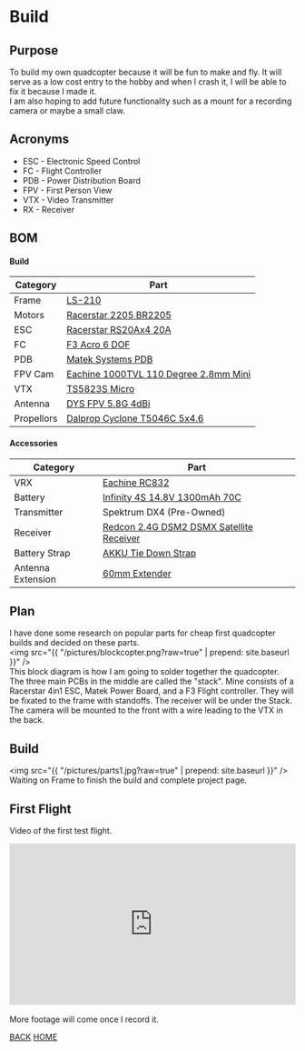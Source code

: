 # Build

## Purpose
To build my own quadcopter because it will be fun to make and fly. It will serve
 as a low cost entry to the hobby and when I crash it, I will be able to fix it because I made it.
 <br>I am also hoping to add future functionality such as a mount for a recording
 camera or maybe a small claw.

## Acronyms
<ul>
  <li>ESC - Electronic Speed Control</li>
  <li>FC - Flight Controller</li>
  <li>PDB - Power Distribution Board</li>
  <li>FPV - First Person View</li>
  <li>VTX - Video Transmitter</li>
  <li>RX - Receiver</li>
</ul>

## BOM
#### Build

Category | Part
------------- | -------------
Frame | <a href="https://goo.gl/aYbrOu">LS-210</a>
Motors | <a href="https://goo.gl/a0K6uP">Racerstar 2205 BR2205</a>
ESC | <a href="https://goo.gl/fn3qAT">Racerstar RS20Ax4 20A</a>
FC | <a href="https://goo.gl/iR5tkF">F3 Acro 6 DOF</a>
PDB | <a href="https://goo.gl/FTEg89">Matek Systems PDB</a>
FPV Cam | <a href="https://goo.gl/6sQSpP">Eachine 1000TVL 110 Degree 2.8mm Mini</a>
VTX | <a href="https://goo.gl/18OOai">TS5823S Micro</a>
Antenna | <a href="https://goo.gl/7077TR">DYS FPV 5.8G 4dBi</a>
Propellors | <a href="https://goo.gl/aBQx3v">Dalprop Cyclone T5046C 5x4.6</a>

#### Accessories

Category | Part
------------- | -------------
VRX | <a href="https://goo.gl/d5XNC0">Eachine RC832</a>
Battery | <a href="https://goo.gl/b7iOPu">Infinity 4S 14.8V 1300mAh 70C</a>
Transmitter | Spektrum DX4 (Pre-Owned)
Receiver | <a href="https://goo.gl/u8BMjC">Redcon 2.4G DSM2 DSMX Satellite Receiver</a>
Battery Strap | <a href="https://goo.gl/LWe5i8">AKKU Tie Down Strap</a>
Antenna Extension | <a href="https://goo.gl/sd0MD9">60mm Extender</a>


## Plan
I have done some research on popular parts for cheap first quadcopter builds
and decided on these parts.
<br>
<img src="{{ "/pictures/blockcopter.png?raw=true" | prepend: site.baseurl }}" />
<br>This block diagram is how I am going to solder together the quadcopter. The three
main PCBs in the middle are called the "stack". Mine consists of a Racerstar 4in1 ESC,
Matek Power Board, and a F3 Flight controller. They will be fixated to the frame with
standoffs. The receiver will be under the Stack. The camera will be mounted to the front
with a wire leading to the VTX in the back.

## Build
<img src="{{ "/pictures/parts1.jpg?raw=true" | prepend: site.baseurl }}" />
<br>Waiting on Frame to finish the build and complete project page.


## First Flight
Video of the first test flight.
<div style="position:relative;height:0;padding-bottom:56.25%"><iframe src="https://www.youtube.com/embed/0Ra9LfqjwCk?rel=0?ecver=2" width="640" height="360" frameborder="0" style="position:absolute;width:100%;height:100%;left:0" allowfullscreen></iframe></div>
<br>
More footage will come once I record it.
<p>
<a href="http://mitchellstride.com/Quadcopter">BACK</a>                    <a href="http://mitchellstride.com/">HOME</a>
</p>
